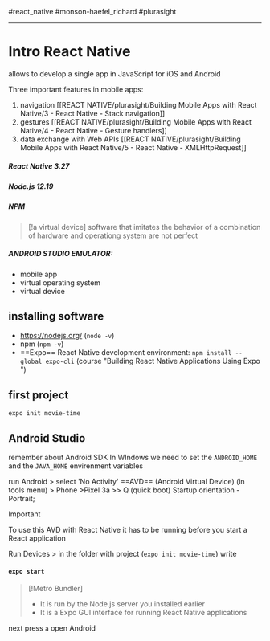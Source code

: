 #react_native #monson-haefel_richard #plurasight 

---

# Intro React Native
allows to develop a single app in JavaScript for iOS and Android

Three important features in mobile apps:
1. navigation [[REACT NATIVE/plurasight/Building Mobile Apps with React Native/3 - React Native - Stack navigation]]
2. gestures [[REACT NATIVE/plurasight/Building Mobile Apps with React Native/4 - React Native - Gesture handlers]]
3. data exchange with Web APIs [[REACT NATIVE/plurasight/Building Mobile Apps with React Native/5 - React Native - XMLHttpRequest]]

##### React Native 3.27
##### Node.js 12.19
##### NPM

>[!a virtual device]
>software that imitates the behavior of a combination of hardware and operationg system
>are not perfect

##### ANDROID STUDIO EMULATOR:
- mobile app
- virtual operating system
- virtual device

## installing software
- https://nodejs.org/ (`node -v`)
- npm (`npm -v`)
- ==Expo== React Native development environment: `npm install --global expo-cli` (course "Building React Native Applications Using Expo ")

## first project
`expo init movie-time`

## Android Studio
remember about Android SDK
In WIndows we need to set the `ANDROID_HOME` and the `JAVA_HOME` envirenment variables

run Android > select 'No Activity'
==AVD== (Android Virtual Device) (in tools menu) > Phone >Pixel 3a >> Q (quick boot)
Startup orientation - Portrait; 
>[!important]
>To use this AVD with React Native it has to be running before you start a React application

Run Devices > in the folder with project (`expo init movie-time`) write 
#### `expo start`

>[!Metro Bundler]
> -  It is run by the Node.js server you installed earlier
> - It is a Expo GUI interface for running React Native applications

next press `a` open Android





























